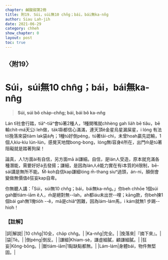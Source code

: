 ```yaml
---
chapter: 鹹酸甜第2冊
title: 附19. Súi，súi無10 chn̂g；bái，bái無ka-nn̂g
author: Siau Lah-jih
date: 2021-06-29
category: chheh
show_chapter: 0
layout: post
toc: true
---
```


## 〈附19〉
# Súi，súi無10 chn̂g；bái，bái無ka-nn̂g
> **Súi, súi bô cha̍p-chn̂g; bái, bái bô ka-nn̂g**

Lán tī社會行踏，tiāⁿ-tiāⁿ會tú著2種人，1種開嘴就chhèng gah lia̍h bē tiâu，bē輸chit-má天公i leh做，ta̍k項i都信心滿滿，連天頂ê金星烏星漏屎星，i lóng 有法tō͘挽落來袋tiàm lak袋á內；1種tú好倒péng，tú著tāi-chì，未曾hoah贏先認輸，1個人kiu-kiu lún-lún，感覺天地闊bong-bong，lóng無i容身ê所在，出門m̄是tú著阻礙就是踏著狗屎！

論真，人1方面ài有自信，另方面mā ài謙細。自信，是lán人受造，原本就充滿各種潛能，需要好好á去發揚；謙細，是因為lán人ê能力實在有i本質的ê限制，bē-sái講是無所不能。M̄-koh自信kap謙細lóng m̄-thang siuⁿ過頭，án-ni，顛倒會變做無價值ê狂妄kap自卑。

你無聽人講：「Súi，súi無10 chn̂g；bái，bái無ka-nn̂g。」你beh chhōe 1個súi gah斷tiám-iām ê人，m̄是絕對無--lah，ah都iáu未出世--哩；kāng款，你beh揀1個bái gah無1塊tio̍h --ê，mā是chiâⁿ困難，因為lám-lám馬，i kám就無1 步踢--hio͘h！


### 【註解】

|詞|解說|
|10 chn̂g|10全，cha̍p chn̂g。|
|Ka-nn̂g|完全。|
|挽落來|『摘下來』。|
|袋|Tē。|
|倒péng|倒反。|
|謙細|Khiam-sè，謙虛細膩，顧謙細膩。|
|狂妄|Kông-bōng。|
|斷tiám-iām|1點缺點都無。|
|Lám-lám|身體bái，物件無堅固。|

